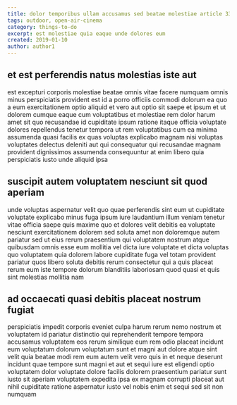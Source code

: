 ```yaml
---
title: dolor temporibus ullam accusamus sed beatae molestiae article 3321
tags: outdoor, open-air-cinema
category: things-to-do
excerpt: est molestiae quia eaque unde dolores eum
created: 2019-01-10
author: author1
---
```


## et est perferendis natus molestias iste aut

est excepturi corporis molestiae beatae omnis vitae facere numquam omnis minus perspiciatis provident est id a porro officiis commodi dolorum ea quo a eum exercitationem optio aliquid et vero aut optio sit saepe et ipsum et ut dolorem cumque eaque cum voluptatibus et molestiae rem dolor harum amet sit quo recusandae id cupiditate ipsum ratione itaque officia voluptate dolores repellendus tenetur tempora ut rem voluptatibus cum ea minima assumenda quasi facilis ex quas voluptas explicabo magnam nisi voluptas voluptates delectus deleniti aut qui consequatur qui recusandae magnam provident dignissimos assumenda consequuntur at enim libero quia perspiciatis iusto unde aliquid ipsa

## suscipit autem voluptatem nesciunt sit quod aperiam

unde voluptas aspernatur velit quo quae perferendis sint eum ut cupiditate voluptate explicabo minus fuga ipsum iure laudantium illum veniam tenetur vitae officia saepe quis maxime quo et dolores velit debitis ea voluptate nesciunt exercitationem dolorem sed soluta amet non doloremque autem pariatur sed ut eius rerum praesentium qui voluptatem nostrum atque quibusdam omnis esse eum mollitia vel dicta iure voluptate et dicta voluptas quo voluptatem quia dolorem labore cupiditate fuga vel totam provident pariatur quos libero soluta debitis rerum consectetur qui a quis placeat rerum eum iste tempore dolorum blanditiis laboriosam quod quasi et quis sint molestias mollitia nam

## ad occaecati quasi debitis placeat nostrum fugiat

perspiciatis impedit corporis eveniet culpa harum rerum nemo nostrum et voluptatem id pariatur distinctio qui reprehenderit tempore tempora accusamus voluptatem eos rerum similique eum rem odio placeat incidunt eum voluptatum dolorum voluptatum sunt et magni aut dolore atque sint velit quia beatae modi rem eum autem velit vero quis in et neque deserunt incidunt quae tempore sunt magni et aut et sequi iure est eligendi optio voluptatem dolor voluptate dolore facilis dolorem praesentium pariatur sunt iusto sit aperiam voluptatem expedita ipsa ex magnam corrupti placeat aut nihil cupiditate ratione aspernatur iusto vel nobis enim et sequi sed sit non numquam
